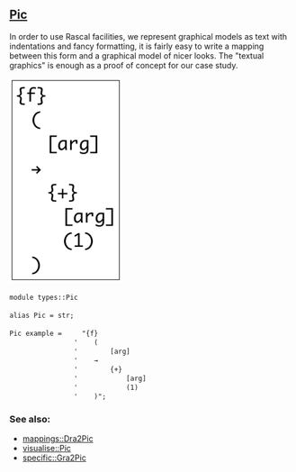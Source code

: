 ## [Pic](https://github.com/grammarware/bx-parsing/blob/master/src/types/Pic.rsc)

In order to use Rascal facilities, we represent graphical models as text with indentations
and fancy formatting, it is fairly easy to write a mapping between this form and a graphical
model of nicer looks. The "textual graphics" is enough as a proof of concept for our case
study.

![Example](https://github.com/grammarware/bx-parsing/raw/master/img/Pic.png)

```
module types::Pic

alias Pic = str;

Pic example =     "{f}
                '    (
                '        [arg]
                '    →
                '        {+}
                '            [arg]
                '            (1)
                '    )";
```

### See also:
* [mappings::Dra2Pic](https://github.com/grammarware/bx-parsing/blob/master/src/mappings/Dra2Pic.rsc)
* [visualise::Pic](https://github.com/grammarware/bx-parsing/blob/master/src/visualise/Pic.rsc)
* [specific::Gra2Pic](https://github.com/grammarware/bx-parsing/blob/master/src/specific/Gra2Pic.rsc)
